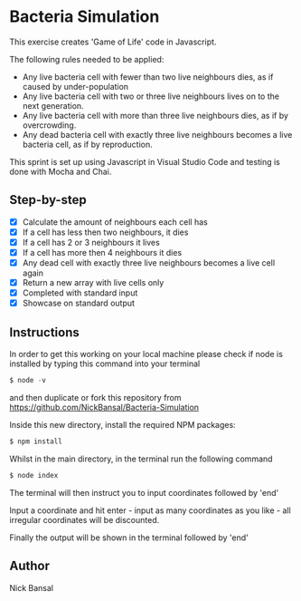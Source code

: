 # Bacteria Simulation
This exercise creates 'Game of Life' code in Javascript. 

The following rules needed to be applied:
* Any live bacteria cell with fewer than two live neighbours dies, as if caused by under-population
* Any live bacteria cell with two or three live neighbours lives on to the next generation.
* Any live bacteria cell with more than three live neighbours dies, as if by overcrowding.
* Any dead bacteria cell with exactly three live neighbours becomes a live bacteria cell, as if by reproduction.

This sprint is set up using Javascript in Visual Studio Code and testing is done with Mocha and Chai.

## Step-by-step
- [x] Calculate the amount of neighbours each cell has
- [x] If a cell has less then two neighbours, it dies
- [x] If a cell has 2 or 3 neighbours it lives
- [x] If a cell has more then 4 neighbours it dies 
- [x] Any dead cell with exactly three live neighbours becomes a live cell again
- [x] Return a new array with live cells only
- [x] Completed with standard input
- [x] Showcase on standard output

## Instructions
In order to get this working on your local machine please check if node is installed by typing this command into your terminal
```js
$ node -v
```
and then duplicate or fork this repository from https://github.com/NickBansal/Bacteria-Simulation


Inside this new directory, install the required NPM packages:
```js
$ npm install
```
Whilst in the main directory, in the terminal run the following command
```js
$ node index
```
The terminal will then instruct you to input coordinates followed by 'end'

Input a coordinate and hit enter - input as many coordinates as you like - all irregular coordinates will be discounted.

Finally the output will be shown in the terminal followed by 'end'

## Author
Nick Bansal 
